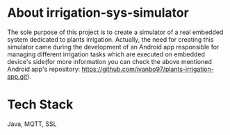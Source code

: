 # About irrigation-sys-simulator

   The sole purpose of this project is to create a simulator of a real embedded system dedicated to plants irrigation. Actually, the
need for creating this simulator came during the development of an Android app responsible for managing different irrigation tasks 
which are executed on embedded device's side(for more information you can check the above mentioned Android app's repository:
https://github.com/ivanbo97/plants-irrigation-app.git).

# Tech Stack

Java, MQTT, SSL
